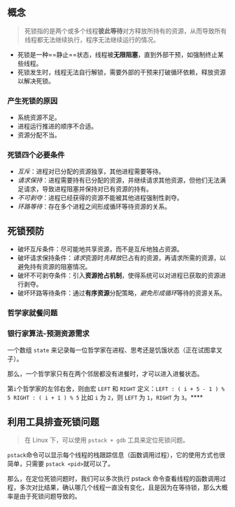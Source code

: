 ## 概念
> 死锁指的是两个或多个线程**彼此等待**对方释放所持有的资源，从而导致所有线程都无法继续执行，程序无法继续运行的情况。

- 死锁是一种==静止==状态，线程被**无限阻塞**，直到外部干预，如强制终止某些线程。
- 死锁发生时，线程无法自行解锁，需要外部的干预来打破循环依赖，释放资源以解决死锁。
### 产生死锁的原因
- 系统资源不足。
- 进程运行推进的顺序不合适。
- 资源分配不当。
### 死锁四个必要条件
- *互斥*：进程对已分配的资源独享，其他进程需要等待。
- *请求保持*：进程需要持有已分配的资源，并继续请求其他资源，但他们无法满足请求，导致进程阻塞并保持对已有资源的持有。
- *不可剥夺*：进程已经获得的资源不能被其他进程强制性剥夺。
- *环路等待*：存在多个进程之间形成循环等待资源的关系。
## 死锁预防
- 破坏互斥条件：尽可能地共享资源，而不是互斥地独占资源。
- 破坏请求保持条件：*请求*资源时*先释放*已占有的资源，再请求所需的资源，以避免持有资源的阻塞情况。
- 破坏不可剥夺条件：引入**资源抢占机制**，使得系统可以对进程已获取的资源进行剥夺。
- 破坏环路等待条件：通过**有序资源**分配策略，*避免形成循环*等待的资源关系。
### 哲学家就餐问题
### 银行家算法-预测资源需求
一个数组 `state` 来记录每一位哲学家在进程、思考还是饥饿状态（正在试图拿叉子）。

那么，一个哲学家只有在两个邻居都没有进餐时，才可以进入进餐状态。

第` i `个哲学家的左邻右舍，则由宏 `LEFT` 和 `RIGHT` 定义：`LEFT : ( i + 5 - 1 ) % 5 RIGHT : ( i + 1 ) % 5` 比如 `i` 为 `2`，则 `LEFT` 为 `1`，`RIGHT` 为 `3`。****

## 利用工具排查死锁问题
> 在 Linux 下，可以使用 `pstack + gdb` 工具来定位死锁问题。

`pstack`命令可以显示每个线程的栈跟踪信息（函数调用过程），它的使用方式也很简单，只需要 `pstack <pid>`就可以了。

那么，在定位死锁问题时，我们可以多次执行 pstack 命令查看线程的函数调用过程，多次对比结果，确认哪几个线程一直没有变化，且是因为在等待锁，那么大概率是由于死锁问题导致的。